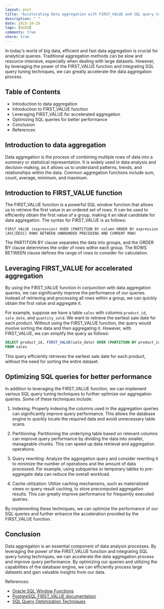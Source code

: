 ```yaml
---
layout: post
title: "Accelerating data aggregation with FIRST_VALUE and SQL query tuning techniques"
description: " "
date: 2023-10-26
tags: [GUID]
comments: true
share: true
---
```


In today's world of big data, efficient and fast data aggregation is crucial for analytical queries. Traditional aggregation methods can be slow and resource-intensive, especially when dealing with large datasets. However, by leveraging the power of the FIRST_VALUE function and integrating SQL query tuning techniques, we can greatly accelerate the data aggregation process.

## Table of Contents

- Introduction to data aggregation
- Introduction to FIRST_VALUE function
- Leveraging FIRST_VALUE for accelerated aggregation
- Optimizing SQL queries for better performance
- Conclusion
- References


## Introduction to data aggregation

Data aggregation is the process of combining multiple rows of data into a summary or statistical representation. It is widely used in data analysis and decision-making, as it allows us to understand patterns, trends, and relationships within the data. Common aggregation functions include sum, count, average, minimum, and maximum.

## Introduction to FIRST_VALUE function

The FIRST_VALUE function is a powerful SQL window function that allows us to retrieve the first value in an ordered set of rows. It can be used to efficiently obtain the first value of a group, making it an ideal candidate for data aggregation. The syntax for FIRST_VALUE is as follows:

```
FIRST_VALUE (expression) OVER (PARTITION BY column ORDER BY expression [ASC|DESC] ROWS BETWEEN UNBOUNDED PRECEDING AND CURRENT ROW)
```

The PARTITION BY clause separates the data into groups, and the ORDER BY clause determines the order of rows within each group. The ROWS BETWEEN clause defines the range of rows to consider for calculation.

## Leveraging FIRST_VALUE for accelerated aggregation

By using the FIRST_VALUE function in conjunction with data aggregation queries, we can significantly improve the performance of our queries. Instead of retrieving and processing all rows within a group, we can quickly obtain the first value and aggregate it.

For example, suppose we have a table `sales` with columns `product_id`, `sale_date`, and `quantity_sold`. We want to retrieve the earliest sale date for each product. Without using the FIRST_VALUE function, the query would involve sorting the data and then aggregating it. However, with FIRST_VALUE, we can simplify the query as follows:

```sql
SELECT product_id, FIRST_VALUE(sale_date) OVER (PARTITION BY product_id ORDER BY sale_date ASC) AS earliest_sale_date
FROM sales
```

This query efficiently retrieves the earliest sale date for each product, without the need for sorting the entire dataset.

## Optimizing SQL queries for better performance

In addition to leveraging the FIRST_VALUE function, we can implement various SQL query tuning techniques to further optimize our aggregation queries. Some of these techniques include:

1. Indexing: Properly indexing the columns used in the aggregation queries can significantly improve query performance. This allows the database engine to quickly locate the required data and avoid unnecessary table scans.

2. Partitioning: Partitioning the underlying table based on relevant columns can improve query performance by dividing the data into smaller, manageable chunks. This can speed up data retrieval and aggregation operations.

3. Query rewriting: Analyze the aggregation query and consider rewriting it to minimize the number of operations and the amount of data processed. For example, using subqueries or temporary tables to pre-aggregate data can reduce the overall workload.

4. Cache utilization: Utilize caching mechanisms, such as materialized views or query result caching, to store precomputed aggregation results. This can greatly improve performance for frequently executed queries.

By implementing these techniques, we can optimize the performance of our SQL queries and further enhance the acceleration provided by the FIRST_VALUE function.

## Conclusion

Data aggregation is an essential component of data analysis processes. By leveraging the power of the FIRST_VALUE function and integrating SQL query tuning techniques, we can accelerate the data aggregation process and improve query performance. By optimizing our queries and utilizing the capabilities of the database engine, we can efficiently process large datasets and gain valuable insights from our data.

References:
- [Oracle SQL Window Functions](https://docs.oracle.com/en/database/oracle/oracle-database/19/sqlrf/SELECT.html#GUID-75A0EA25-FB87-4A47-921B-D8DD8068FFEC)
- [PostgreSQL FIRST_VALUE documentation](https://www.postgresql.org/docs/12/functions-window.html)
- [SQL Query Optimization Techniques](https://www.sqlshack.com/sql-query-optimization-techniques/)